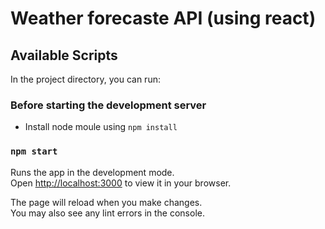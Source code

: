 # Weather forecaste API (using react)

## Available Scripts

In the project directory, you can run:
### Before starting the development server
- Install node moule using `npm install`
### `npm start`

Runs the app in the development mode.\
Open [http://localhost:3000](http://localhost:3000) to view it in your browser.

The page will reload when you make changes.\
You may also see any lint errors in the console.
